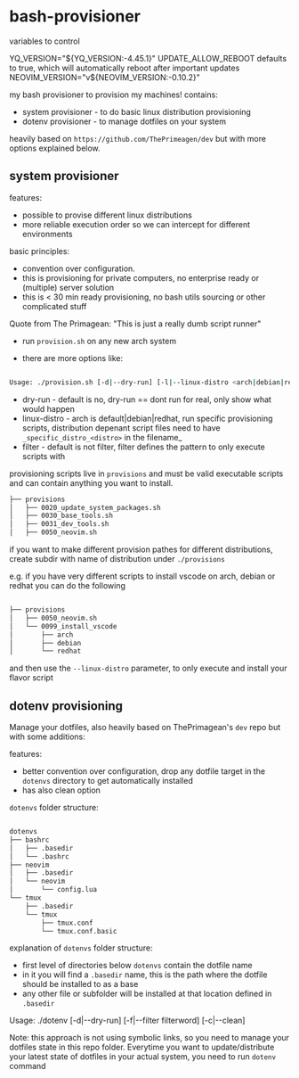 # bash-provisioner

variables to control

YQ_VERSION="${YQ_VERSION:-4.45.1}"
UPDATE_ALLOW_REBOOT defaults to true, which will automatically reboot after important updates
NEOVIM_VERSION="v${NEOVIM_VERSION:-0.10.2}"


my bash provisioner to provision my machines!
contains:

* system provisioner - to do basic linux distribution provisioning
* dotenv provisioner - to manage dotfiles on your system

heavily based on `https://github.com/ThePrimeagen/dev` but with more options explained below.


## system provisioner

features:

* possible to provise different linux distributions
* more reliable execution order so we can intercept for different environments

basic principles:

* convention over configuration.
* this is provisioning for private computers, no enterprise ready or (multiple) server solution
* this is < 30 min ready provisioning, no bash utils sourcing or other complicated stuff

Quote from The Primagean: "This is just a really dumb script runner"


* run `provision.sh` on any new arch system

* there are more options like:

```bash

Usage: ./provision.sh [-d|--dry-run] [-l|--linux-distro <arch|debian|redhat>] [-f|--filter filterword]

```

* dry-run         - default is no, dry-run == dont run for real, only show what would happen
* linux-distro    - arch is default|debian|redhat, run specific provisioning scripts, distribution depenant
                    script files need to have `_specific_distro_<distro>` in the filename_
* filter          - default is not filter, filter defines the pattern to only execute scripts with


provisioning scripts live in `provisions` and must be valid executable scripts and can contain anything you want to install.

```bash
├── provisions
│   ├── 0020_update_system_packages.sh
│   ├── 0030_base_tools.sh
│   ├── 0031_dev_tools.sh
│   ├── 0050_neovim.sh

```

if you want to make different provision pathes for different distributions, create subdir with name of distribution under `./provisions`

e.g. if you have very different scripts to install vscode on arch, debian or redhat you can do the following

```bash

├── provisions
│   ├── 0050_neovim.sh
│   └── 0099_install_vscode
│       ├── arch
│       ├── debian
│       └── redhat

``` 

and then use the `--linux-distro` parameter, to only execute and install your flavor script


## dotenv provisioning

Manage your dotfiles, also heavily based on ThePrimagean's `dev` repo but with some additions:
 
features:

* better convention over configuration, drop any dotfile target in the `dotenvs` directory to get automatically installed
* has also clean option

`dotenvs` folder structure:

```bash

dotenvs
├── bashrc
│   ├── .basedir
│   └── .bashrc
├── neovim
│   ├── .basedir
│   └── neovim
│       └── config.lua
└── tmux
    ├── .basedir
    └── tmux
        ├── tmux.conf
        └── tmux.conf.basic

```
explanation of `dotenvs` folder structure:

* first level of directories below `dotenvs` contain the dotfile name
* in it you will find a `.basedir` name, this is the path where the dotfile should be installed to as a base
* any other file or subfolder will be installed at that location defined in `.basedir`

Usage: ./dotenv [-d|--dry-run] [-f|--filter filterword] [-c|--clean]

Note: this approach is not using symbolic links, so you need to manage your dotfiles state in this repo folder. Everytime you want to update/distribute your latest state of dotfiles in your actual system, you need to run `dotenv` command


